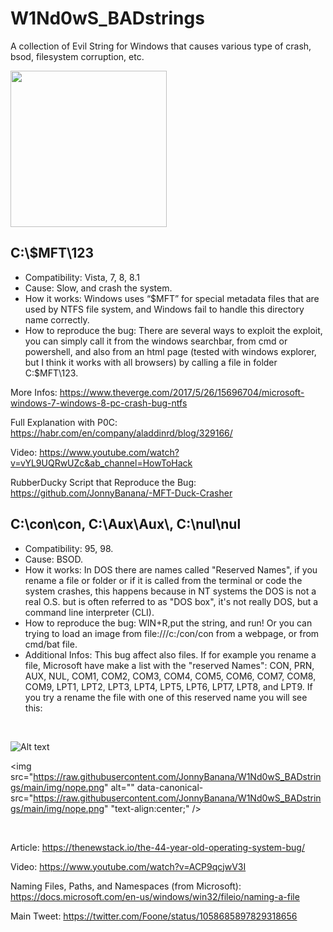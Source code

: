 # W1Nd0wS_BADstrings
A collection of Evil String for Windows that causes various type of crash, bsod, filesystem corruption, etc.

<img src="https://raw.githubusercontent.com/JonnyBanana/W1Nd0wS_BADstrings/main/img/bad.jpg" alt="" data-canonical-src="https://raw.githubusercontent.com/JonnyBanana/W1Nd0wS_BADstrings/main/img/bad.jpg" width="250" height="250" />


<h2>C:\$MFT\123</h2>

- Compatibility: Vista, 7, 8, 8.1
- Cause: Slow, and crash the system.
- How it works: Windows uses “$MFT” for special metadata files that are used by NTFS file system, and Windows fail to handle this directory name correctly.
- How to reproduce the bug: There are several ways to exploit the exploit, you can simply call it from the windows searchbar, from cmd or powershell, and also from an html page (tested with windows explorer, but I think it works with all browsers) by calling a file in folder C:\$MFT\123.


More Infos:
https://www.theverge.com/2017/5/26/15696704/microsoft-windows-7-windows-8-pc-crash-bug-ntfs

Full Explanation with P0C:
https://habr.com/en/company/aladdinrd/blog/329166/

Video:
https://www.youtube.com/watch?v=vYL9UQRwUZc&ab_channel=HowToHack

RubberDucky Script that Reproduce the Bug:
https://github.com/JonnyBanana/-MFT-Duck-Crasher


<h2>C:\con\con, C:\Aux\Aux\, C:\nul\nul  </h2>

- Compatibility: 95, 98.
- Cause: BSOD.
- How it works: In DOS there are names called "Reserved Names", if you rename a file or folder or if it is called from the terminal or code the system crashes, this happens because in NT systems the DOS is not a real O.S. but is often referred to as "DOS box", it's not really DOS, but a command line interpreter (CLI).
- How to reproduce the bug: WIN+R,put the string, and run! Or you can trying to load an image from file:///c:/con/con from a webpage, or from cmd/bat file.
- Additional Infos: This bug affect also files. If for example you rename a file,  Microsoft have make a list with the "reserved Names": 
CON, PRN, AUX, NUL, COM1, COM2, COM3, COM4, COM5, COM6, COM7, COM8, COM9, LPT1, LPT2, LPT3, LPT4, LPT5, LPT6, LPT7, LPT8, and LPT9.
If you try a rename the file with one of this reserved name you will see this:

<BR>
  
![Alt text](https://raw.githubusercontent.com/JonnyBanana/W1Nd0wS_BADstrings/main/img/nope.png "W1Nd0wS_BADstrings")


<img src="https://raw.githubusercontent.com/JonnyBanana/W1Nd0wS_BADstrings/main/img/nope.png" alt="" data-canonical-src="https://raw.githubusercontent.com/JonnyBanana/W1Nd0wS_BADstrings/main/img/nope.png" "text-align:center;" />

<BR>

Article:
https://thenewstack.io/the-44-year-old-operating-system-bug/

Video:
https://www.youtube.com/watch?v=ACP9qcjwV3I

Naming Files, Paths, and Namespaces (from Microsoft): 
https://docs.microsoft.com/en-us/windows/win32/fileio/naming-a-file

Main Tweet:
https://twitter.com/Foone/status/1058685897829318656


